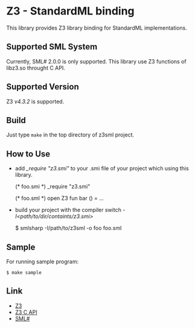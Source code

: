 
Z3 - StandardML binding
================================================


This library provides Z3 library binding for StandardML implementations.


Supported SML System
--------------------------------

Currently, SML# 2.0.0 is only supported.
This library use Z3 functions of libz3.so throught C API.


Supported Version
--------------------------------

Z3 *v4.3.2* is supported.


Build
--------------------------------

Just type `make` in the top directory of z3sml project.


How to Use
--------------------------------

+ add *\_require "z3.smi"* to your .smi file
  of your project which using this library.

    (* foo.smi \*)
    \_require "z3.smi"
    
    (* foo.sml \*)
    open Z3
    fun bar () = ...


+ build your project with the compiler switch _-I<path/to/dir/containts/z3.smi>_

    $ smlsharp -I/path/to/z3sml -o foo foo.sml


Sample
--------------------------------

For running sample program:

    $ make sample



Link
--------------------------------

- [Z3](http://z3.codeplex.com/ "z3 official site")
- [Z3 C API](http://research.microsoft.com/en-us/um/redmond/projects/z3/code/group__capi.html "C API reference")
- [SML#](http://www.pllab.riec.tohoku.ac.jp/smlsharp/ "SML# project")


